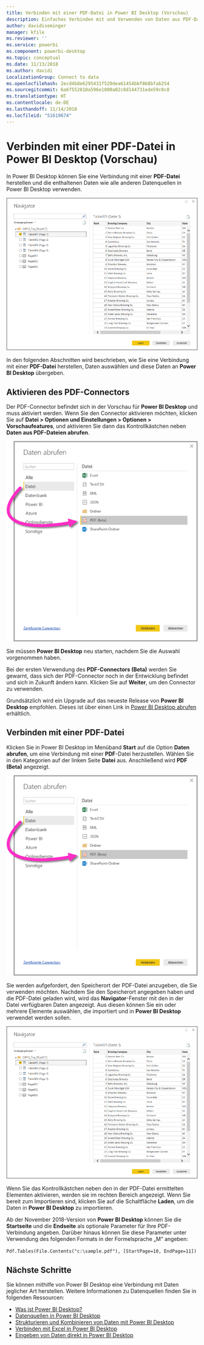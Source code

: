 ```yaml
---
title: Verbinden mit einer PDF-Datei in Power BI Desktop (Vorschau)
description: Einfaches Verbinden mit und Verwenden von Daten aus PDF-Dateien in Power BI Desktop
author: davidiseminger
manager: kfile
ms.reviewer: ''
ms.service: powerbi
ms.component: powerbi-desktop
ms.topic: conceptual
ms.date: 11/13/2018
ms.author: davidi
LocalizationGroup: Connect to data
ms.openlocfilehash: 2ecd4b8e6295431f520dea61454bbf868bfab254
ms.sourcegitcommit: 6a6f552810a596e1000a02c8d144731ede59c0c8
ms.translationtype: HT
ms.contentlocale: de-DE
ms.lasthandoff: 11/14/2018
ms.locfileid: "51619674"
---
```

# <a name="connect-to-a-pdf-file-in-power-bi-desktop-preview"></a>Verbinden mit einer PDF-Datei in Power BI Desktop (Vorschau)
In Power BI Desktop können Sie eine Verbindung mit einer **PDF-Datei** herstellen und die enthaltenen Daten wie alle anderen Datenquellen in Power BI Desktop verwenden.

![Verbinden mit Daten in PDF-Dateien](media/desktop-connect-pdf/connect-pdf_04.png)

In den folgenden Abschnitten wird beschrieben, wie Sie eine Verbindung mit einer **PDF-Datei** herstellen, Daten auswählen und diese Daten an **Power BI Desktop** übergeben.

## <a name="enable-the-pdf-connector"></a>Aktivieren des PDF-Connectors
Der PDF-Connector befindet sich in der Vorschau für **Power BI Desktop** und muss aktiviert werden. Wenn Sie den Connector aktivieren möchten, klicken Sie auf **Datei > Optionen und Einstellungen > Optionen > Vorschaufeatures**, und aktivieren Sie dann das Kontrollkästchen neben **Daten aus PDF-Dateien abrufen**. 

![Aktivieren des PDF-Connectors unter „Optionen > Vorschaufeatures“](media/desktop-connect-pdf/connect-pdf_01.png)

Sie müssen **Power BI Desktop** neu starten, nachdem Sie die Auswahl vorgenommen haben.

Bei der ersten Verwendung des **PDF-Connectors (Beta)** werden Sie gewarnt, dass sich der PDF-Connector noch in der Entwicklung befindet und sich in Zukunft ändern kann. Klicken Sie auf **Weiter**, um den Connector zu verwenden.

Grundsätzlich wird ein Upgrade auf das neueste Release von **Power BI Desktop** empfohlen. Dieses ist über einen Link in [Power BI Desktop abrufen](desktop-get-the-desktop.md) erhältlich. 

## <a name="connect-to-a-pdf-file"></a>Verbinden mit einer PDF-Datei
Klicken Sie in Power BI Desktop im Menüband **Start** auf die Option **Daten abrufen**, um eine Verbindung mit einer **PDF**-Datei herzustellen. Wählen Sie in den Kategorien auf der linken Seite **Datei** aus. Anschließend wird **PDF (Beta)** angezeigt.

![Auswählen von „PDF“ unter „Daten abrufen“](media/desktop-connect-pdf/connect-pdf_01.png)

Sie werden aufgefordert, den Speicherort der PDF-Datei anzugeben, die Sie verwenden möchten. Nachdem Sie den Speicherort angegeben haben und die PDF-Datei geladen wird, wird das **Navigator**-Fenster mit den in der Datei verfügbaren Daten angezeigt. Aus diesen können Sie ein oder mehrere Elemente auswählen, die importiert und in **Power BI Desktop** verwendet werden sollen.

![Verbinden mit Daten in PDF-Dateien](media/desktop-connect-pdf/connect-pdf_04.png)

Wenn Sie das Kontrollkästchen neben den in der PDF-Datei ermittelten Elementen aktivieren, werden sie im rechten Bereich angezeigt. Wenn Sie bereit zum Importieren sind, klicken Sie auf die Schaltfläche **Laden**, um die Daten in **Power BI Desktop** zu importieren.

Ab der November 2018-Version von **Power BI Desktop** können Sie die **Startseite** und die **Endseite** als optionale Parameter für Ihre PDF-Verbindung angeben. Darüber hinaus können Sie diese Parameter unter Verwendung des folgenden Formats in der Formelsprache „M“ angeben:

`Pdf.Tables(File.Contents("c:\sample.pdf"), [StartPage=10, EndPage=11])`


## <a name="next-steps"></a>Nächste Schritte
Sie können mithilfe von Power BI Desktop eine Verbindung mit Daten jeglicher Art herstellen. Weitere Informationen zu Datenquellen finden Sie in folgenden Ressourcen:

* [Was ist Power BI Desktop?](desktop-what-is-desktop.md)
* [Datenquellen in Power BI Desktop](desktop-data-sources.md)
* [Strukturieren und Kombinieren von Daten mit Power BI Desktop](desktop-shape-and-combine-data.md)
* [Verbinden mit Excel in Power BI Desktop](desktop-connect-excel.md)   
* [Eingeben von Daten direkt in Power BI Desktop](desktop-enter-data-directly-into-desktop.md)   

